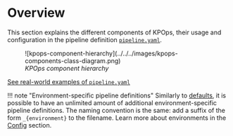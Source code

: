 # Overview 

This section explains the different components of KPOps, 
their usage and configuration in the pipeline 
definition [`pipeline.yaml`](../../../resources/pipeline-components/pipeline).

<figure markdown>
  ![kpops-component-hierarchy](../../../images/kpops-components-class-diagram.png)
  <figcaption><i>KPOps component hierarchy</i></figcaption>
</figure>

[See real-world examples of `pipeline.yaml`](../../../resources/examples/pipeline)

<!-- Uncomment when page is created. -->
<!-- To learn more about KPOps' components hierarchy, visit the
[architecture](./docs/developer/architecture/component-inheritance.md) page. -->

!!! note "Environment-specific pipeline definitions"
    Similarly to [defaults](../defaults.md#configuration), it is possible to have an unlimited amount of additional environment-specific 
    pipeline definitions. The naming convention is the same: add a suffix of the form `_{environment}` to the filename.
    Learn more about environments in the [Config](../config.md#__codelineno-0-10) section.
